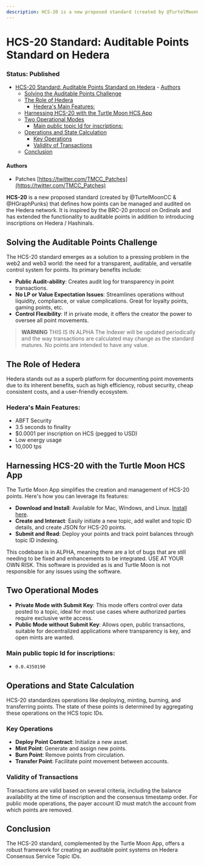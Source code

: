 ```yaml
---
description: HCS-20 is a new proposed standard (created by @TurtelMoonCC & @HGraphPunks) that defines how points can be managed and audited on the Hedera network. It is inspired by the BRC-20 protocol on Ordinals and has extended the functionality to auditable points in addition to introducing inscriptions on Hedera / Hashinals.
---
```


# HCS-20 Standard: Auditable Points Standard on Hedera

### Status: Published

- [HCS-20 Standard: Auditable Points Standard on Hedera](#hcs-20-standard-auditable-points-standard-on-hedera)
      - [Authors](#authors)
  - [Solving the Auditable Points Challenge](#solving-the-auditable-points-challenge)
  - [The Role of Hedera](#the-role-of-hedera)
    - [Hedera's Main Features:](#hederas-main-features)
  - [Harnessing HCS-20 with the Turtle Moon HCS App](#harnessing-hcs-20-with-the-turtle-moon-hcs-app)
  - [Two Operational Modes](#two-operational-modes)
    - [Main public topic Id for inscriptions:](#main-public-topic-id-for-inscriptions)
  - [Operations and State Calculation](#operations-and-state-calculation)
    - [Key Operations](#key-operations)
    - [Validity of Transactions](#validity-of-transactions)
  - [Conclusion](#conclusion)

#### Authors
- Patches [https://twitter.com/TMCC_Patches](https://twitter.com/TMCC_Patches)

**HCS-20** is a new proposed standard (created by @TurtelMoonCC & @HGraphPunks) that defines how points can be managed and audited on the Hedera network. It is inspired by the BRC-20 protocol on Ordinals and has extended the functionality to auditable points in addition to introducing inscriptions on Hedera / Hashinals.

## Solving the Auditable Points Challenge

The HCS-20 standard emerges as a solution to a pressing problem in the web2 and web3 world: the need for a transparent, auditable, and versatile control system for points. Its primary benefits include:

- **Public Audit-ability**: Creates audit log for transparency in point transactions.
- **No LP or Value Expectation Issues**: Streamlines operations without liquidity, compliance, or value complications. Great for loyalty points, gaming points, etc.
- **Control Flexibility**: If in private mode, it offers the creator the power to oversee all point movements.

> **WARNING**
> THIS IS IN ALPHA
> The Indexer will be updated periodically and the way transactions are calculated may change as the standard matures.
> No points are intended to have any value.

## The Role of Hedera

Hedera stands out as a superb platform for documenting point movements due to its inherent benefits, such as high efficiency, robust security, cheap consistent costs, and a user-friendly ecosystem.

### Hedera's Main Features:

- ABFT Security
- 3.5 seconds to finality
- $0.0001 per inscription on HCS (pegged to USD)
- Low energy usage
- 10,000 tps

## Harnessing HCS-20 with the Turtle Moon HCS App

The Turtle Moon App simplifies the creation and management of HCS-20 points. Here's how you can leverage its features:

- **Download and Install**: Available for Mac, Windows, and Linux. [Install here](#).
- **Create and Interact**: Easily initiate a new topic, add wallet and topic ID details, and create JSON for HCS-20 points.
- **Submit and Read**: Deploy your points and track point balances through topic ID indexing.

This codebase is in ALPHA, meaning there are a lot of bugs that are still needing to be fixed and enhancements to be integrated. USE AT YOUR OWN RISK. This software is provided as is and Turtle Moon is not responsible for any issues using the software.

## Two Operational Modes

- **Private Mode with Submit Key**: This mode offers control over data posted to a topic, ideal for most use cases where authorized parties require exclusive write access.
- **Public Mode without Submit Key**: Allows open, public transactions, suitable for decentralized applications where transparency is key, and open mints are wanted.

### Main public topic Id for inscriptions:

- `0.0.4350190`

## Operations and State Calculation

HCS-20 standardizes operations like deploying, minting, burning, and transferring points. The state of these points is determined by aggregating these operations on the HCS topic IDs.

### Key Operations

- **Deploy Point Contract**: Initialize a new asset.
- **Mint Point**: Generate and assign new points.
- **Burn Point**: Remove points from circulation.
- **Transfer Point**: Facilitate point movement between accounts.

### Validity of Transactions

Transactions are valid based on several criteria, including the balance availability at the time of inscription and the consensus timestamp order. For public mode operations, the payer account ID must match the account from which points are removed.

## Conclusion

The HCS-20 standard, complemented by the Turtle Moon App, offers a robust framework for creating an auditable point systems on Hedera Consensus Service Topic IDs.